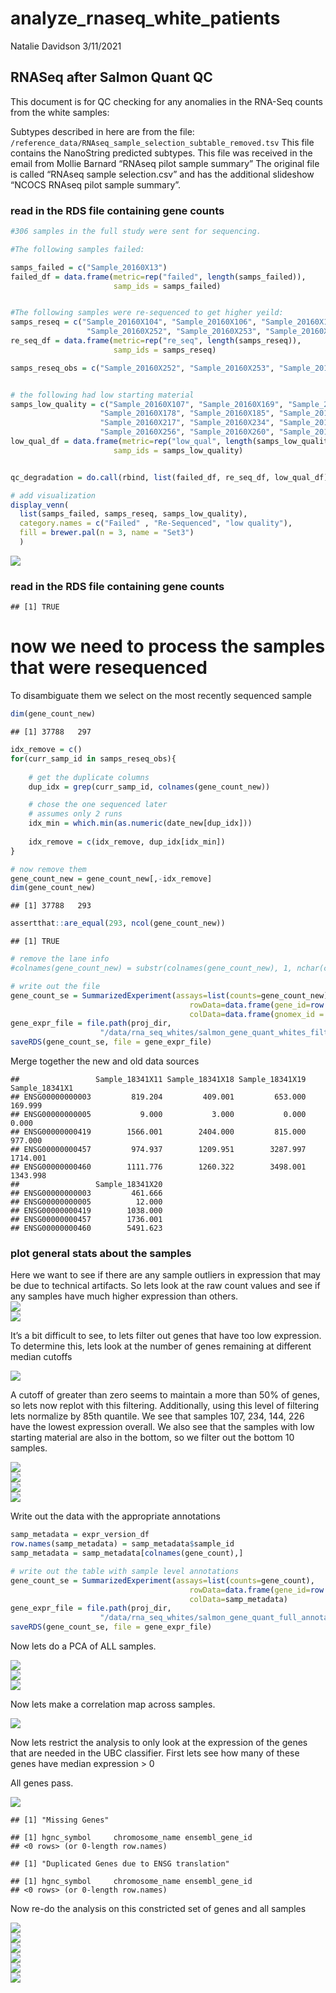 analyze_rnaseq_white_patients
================
Natalie Davidson
3/11/2021

## RNASeq after Salmon Quant QC

This document is for QC checking for any anomalies in the RNA-Seq counts
from the white samples:

Subtypes described in here are from the file:
`/reference_data/RNAseq_sample_selection_subtable_removed.tsv` This file
contains the NanoString predicted subtypes. This file was received in
the email from Mollie Barnard “RNAseq pilot sample summary” The original
file is called “RNAseq sample selection.csv” and has the additional
slideshow “NCOCS RNAseq pilot sample summary”.

### read in the RDS file containing gene counts

``` r
#306 samples in the full study were sent for sequencing.

#The following samples failed: 

samps_failed = c("Sample_20160X13")
failed_df = data.frame(metric=rep("failed", length(samps_failed)),
                       samp_ids = samps_failed)


#The following samples were re-sequenced to get higher yeild:
samps_reseq = c("Sample_20160X104", "Sample_20160X106", "Sample_20160X110", "Sample_20160X112", 
                 "Sample_20160X252", "Sample_20160X253", "Sample_20160X255", "Sample_20160X259")
re_seq_df = data.frame(metric=rep("re_seq", length(samps_reseq)),
                       samp_ids = samps_reseq)

samps_reseq_obs = c("Sample_20160X252", "Sample_20160X253", "Sample_20160X255", "Sample_20160X259")


# the following had low starting material
samps_low_quality = c("Sample_20160X107", "Sample_20160X169", "Sample_20160X171", 
                    "Sample_20160X178", "Sample_20160X185", "Sample_20160X216", 
                    "Sample_20160X217", "Sample_20160X234", "Sample_20160X254", 
                    "Sample_20160X256", "Sample_20160X260", "Sample_20160X262")
low_qual_df = data.frame(metric=rep("low_qual", length(samps_low_quality)),
                       samp_ids = samps_low_quality)


qc_degradation = do.call(rbind, list(failed_df, re_seq_df, low_qual_df))

# add visualization
display_venn(
  list(samps_failed, samps_reseq, samps_low_quality),
  category.names = c("Failed" , "Re-Sequenced", "low quality"),
  fill = brewer.pal(n = 3, name = "Set3")
  )
```

<img src="analyze_rnaseq_white_files/figure-gfm/qc_matrs-1.png" style="display: block; margin: auto;" />

### read in the RDS file containing gene counts

    ## [1] TRUE

# now we need to process the samples that were resequenced

To disambiguate them we select on the most recently sequenced sample

``` r
dim(gene_count_new)
```

    ## [1] 37788   297

``` r
idx_remove = c()
for(curr_samp_id in samps_reseq_obs){
    
    # get the duplicate columns
    dup_idx = grep(curr_samp_id, colnames(gene_count_new))

    # chose the one sequenced later
    # assumes only 2 runs
    idx_min = which.min(as.numeric(date_new[dup_idx]))
    
    idx_remove = c(idx_remove, dup_idx[idx_min])
}

# now remove them
gene_count_new = gene_count_new[,-idx_remove]
dim(gene_count_new)
```

    ## [1] 37788   293

``` r
assertthat::are_equal(293, ncol(gene_count_new))
```

    ## [1] TRUE

``` r
# remove the lane info
#colnames(gene_count_new) = substr(colnames(gene_count_new), 1, nchar(colnames(gene_count_new)) - 5)

# write out the file
gene_count_se = SummarizedExperiment(assays=list(counts=gene_count_new),
                                        rowData=data.frame(gene_id=row.names(gene_count_new)), 
                                        colData=data.frame(gnomex_id = colnames(gene_count_new)))
gene_expr_file = file.path(proj_dir, 
                    "/data/rna_seq_whites/salmon_gene_quant_whites_filtered.RDS")
saveRDS(gene_count_se, file = gene_expr_file)
```

Merge together the new and old data sources

    ##                 Sample_18341X11 Sample_18341X18 Sample_18341X19 Sample_18341X1
    ## ENSG00000000003         819.204         409.001         653.000        169.999
    ## ENSG00000000005           9.000           3.000           0.000          0.000
    ## ENSG00000000419        1566.001        2404.000         815.000        977.000
    ## ENSG00000000457         974.937        1209.951        3287.997       1714.001
    ## ENSG00000000460        1111.776        1260.322        3498.001       1343.998
    ##                 Sample_18341X20
    ## ENSG00000000003         461.666
    ## ENSG00000000005          12.000
    ## ENSG00000000419        1038.000
    ## ENSG00000000457        1736.001
    ## ENSG00000000460        5491.623

### plot general stats about the samples

Here we want to see if there are any sample outliers in expression that
may be due to technical artifacts. So lets look at the raw count values
and see if any samples have much higher expression than others.
<img src="analyze_rnaseq_white_files/figure-gfm/raw_count_comparison-1.png" style="display: block; margin: auto;" /><img src="analyze_rnaseq_white_files/figure-gfm/raw_count_comparison-2.png" style="display: block; margin: auto;" />

It’s a bit difficult to see, to lets filter out genes that have too low
expression. To determine this, lets look at the number of genes
remaining at different median cutoffs

<img src="analyze_rnaseq_white_files/figure-gfm/gene_filtering_by_expr-1.png" style="display: block; margin: auto;" />

A cutoff of greater than zero seems to maintain a more than 50% of
genes, so lets now replot with this filtering. Additionally, using this
level of filtering lets normalize by 85th quantile. We see that samples
107, 234, 144, 226 have the lowest expression overall. We also see that
the samples with low starting material are also in the bottom, so we
filter out the bottom 10 samples.

<img src="analyze_rnaseq_white_files/figure-gfm/filt_normalized_count_comparison-1.png" style="display: block; margin: auto;" /><img src="analyze_rnaseq_white_files/figure-gfm/filt_normalized_count_comparison-2.png" style="display: block; margin: auto;" /><img src="analyze_rnaseq_white_files/figure-gfm/filt_normalized_count_comparison-3.png" style="display: block; margin: auto;" /><img src="analyze_rnaseq_white_files/figure-gfm/filt_normalized_count_comparison-4.png" style="display: block; margin: auto;" />

Write out the data with the appropriate annotations

``` r
samp_metadata = expr_version_df
row.names(samp_metadata) = samp_metadata$sample_id
samp_metadata = samp_metadata[colnames(gene_count),]

# write out the table with sample level annotations
gene_count_se = SummarizedExperiment(assays=list(counts=gene_count),
                                        rowData=data.frame(gene_id=row.names(gene_count_new)), 
                                        colData=samp_metadata)
gene_expr_file = file.path(proj_dir, 
                    "/data/rna_seq_whites/salmon_gene_quant_full_annotated.RDS")
saveRDS(gene_count_se, file = gene_expr_file)
```

Now lets do a PCA of ALL samples.

<img src="analyze_rnaseq_white_files/figure-gfm/pca_filt_norm-1.png" style="display: block; margin: auto;" /><img src="analyze_rnaseq_white_files/figure-gfm/pca_filt_norm-2.png" style="display: block; margin: auto;" /><img src="analyze_rnaseq_white_files/figure-gfm/pca_filt_norm-3.png" style="display: block; margin: auto;" />

Now lets make a correlation map across samples.

<img src="analyze_rnaseq_white_files/figure-gfm/corr_map-1.png" style="display: block; margin: auto;" />

Now lets restrict the analysis to only look at the expression of the
genes that are needed in the UBC classifier. First lets see how many of
these genes have median expression \> 0

All genes pass.

<img src="analyze_rnaseq_white_files/figure-gfm/ubc_filtering-1.png" style="display: block; margin: auto;" />

    ## [1] "Missing Genes"

    ## [1] hgnc_symbol     chromosome_name ensembl_gene_id
    ## <0 rows> (or 0-length row.names)

    ## [1] "Duplicated Genes due to ENSG translation"

    ## [1] hgnc_symbol     chromosome_name ensembl_gene_id
    ## <0 rows> (or 0-length row.names)

Now re-do the analysis on this constricted set of genes and all samples

<img src="analyze_rnaseq_white_files/figure-gfm/corr_map_ubc-1.png" style="display: block; margin: auto;" /><img src="analyze_rnaseq_white_files/figure-gfm/corr_map_ubc-2.png" style="display: block; margin: auto;" /><img src="analyze_rnaseq_white_files/figure-gfm/corr_map_ubc-3.png" style="display: block; margin: auto;" /><img src="analyze_rnaseq_white_files/figure-gfm/corr_map_ubc-4.png" style="display: block; margin: auto;" /><img src="analyze_rnaseq_white_files/figure-gfm/corr_map_ubc-5.png" style="display: block; margin: auto;" /><img src="analyze_rnaseq_white_files/figure-gfm/corr_map_ubc-6.png" style="display: block; margin: auto;" />

